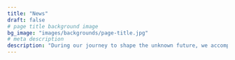 ```yaml
---
title: "News"
draft: false
# page title background image
bg_image: "images/backgrounds/page-title.jpg"
# meta description
description: "During our journey to shape the unknown future, we accomplish our visions through 4 main activities, including Co-Creation Platform, Smart City StudioLab, Research & Project, Education. These activities are orientated and classified into 4 essential pillars: Smart Mobility, Smart Design, Smart Planning, Smart Governance and their Integrated Application. Through these pillars and activities, we form a strong base to create a constant force for sustainable life in the community in near future."
---
```

